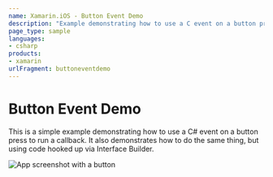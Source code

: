 ```yaml
---
name: Xamarin.iOS - Button Event Demo
description: "Example demonstrating how to use a C event on a button press to run a callback"
page_type: sample
languages:
- csharp
products:
- xamarin
urlFragment: buttoneventdemo
---
```

# Button Event Demo

This is a simple example demonstrating how to use a C# event on
a button press to run a callback. It also demonstrates how to do
the same thing, but using code hooked up via Interface Builder.

![App screenshot with a button](Screenshots/ButtonEventDemo.png)
